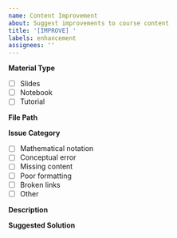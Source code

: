 ```yaml
---
name: Content Improvement
about: Suggest improvements to course content
title: '[IMPROVE] '
labels: enhancement
assignees: ''
---
```


**Material Type**
- [ ] Slides
- [ ] Notebook
- [ ] Tutorial

**File Path**
<!-- Example: supervised/slides/linear-regression.tex -->

**Issue Category**
- [ ] Mathematical notation
- [ ] Conceptual error
- [ ] Missing content
- [ ] Poor formatting
- [ ] Broken links
- [ ] Other

**Description**
<!-- What needs improvement -->

**Suggested Solution**
<!-- How to fix or improve it -->